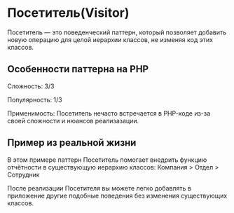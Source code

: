 # Посетитель(Visitor)

Посетитель — это поведенческий паттерн, который позволяет добавить новую операцию для целой иерархии классов, не изменяя код этих классов.

## Особенности паттерна на PHP

Сложность: 3/3

Популярность: 1/3

Применимость: Посетитель нечасто встречается в PHP-коде из-за своей сложности и нюансов реализазации.

## Пример из реальной жизни


В этом примере паттерн Посетитель помогает внедрить функцию отчётности в существующую иерархию классов: Компания > Отдел > Сотрудник

После реализации Посетителя вы можете легко добавлять в приложение другие подобные поведения без изменения существующих классов.